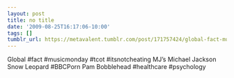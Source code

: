 ```yaml
---
layout: post
title: no title
date: '2009-08-25T16:17:06-10:00'
tags: []
tumblr_url: https://metavalent.tumblr.com/post/171757424/global-fact-musicmonday-tcot-itsnotcheating
---
```

Global #fact #musicmonday #tcot #itsnotcheating MJ’s Michael Jackson Snow Leopard #BBCPorn Pam Bobblehead #healthcare #psychology

